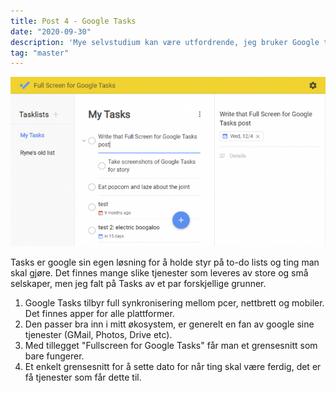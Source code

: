 ```yaml
---
title: Post 4 - Google Tasks
date: "2020-09-30"
description: 'Mye selvstudium kan være utfordrende, jeg bruker Google tasks for å holde orden på sakene'
tag: "master"
---
```


![image](./ap_resize.png)

Tasks er google sin egen løsning for å holde styr på to-do lists og ting man skal gjøre. Det finnes mange slike tjenester som leveres av store og små selskaper, men jeg falt på Tasks av et par forskjellige grunner. 

1. Google Tasks tilbyr full synkronisering mellom pcer, nettbrett og mobiler. Det finnes apper for alle plattformer.
2. Den passer bra inn i mitt økosystem, er generelt en fan av google sine tjenester (GMail, Photos, Drive etc).
3. Med tillegget "Fullscreen for Google Tasks" får man et grensesnitt som bare fungerer.
4. Et enkelt grensesnitt for å sette dato for når ting skal være ferdig, det er få tjenester som får dette til. 





